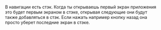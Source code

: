 В навигации есть стэк. Когда ты открываешь первый экран приложения это будет первым экраном в стэке, открывая следующие они будут также добавляться в стэк. Если нажать например кнопку назад она просто уберет последние экран в стэке.